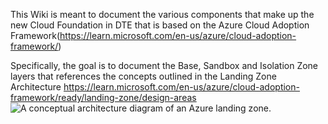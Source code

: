 This Wiki is meant to document the various components that make up the new Cloud Foundation in DTE that is based on the Azure Cloud Adoption Framework(https://learn.microsoft.com/en-us/azure/cloud-adoption-framework/)

Specifically, the goal is to document the Base, Sandbox and Isolation Zone layers that references the concepts outlined in the Landing Zone Architecture 
https://learn.microsoft.com/en-us/azure/cloud-adoption-framework/ready/landing-zone/design-areas
<IMG  src="https://learn.microsoft.com/en-us/azure/cloud-adoption-framework/ready/enterprise-scale/media/azure-landing-zone-architecture-diagram-hub-spoke.svg"  alt="A conceptual architecture diagram of an Azure landing zone."/>
